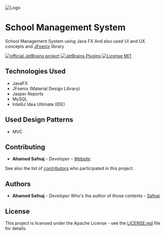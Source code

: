 ![Logo](src/sms/other/img/MainDashboard.jpg)

# School Management System
School Management System using Java FX
And also used UI and UX concepts and [JFoenix](http://www.jfoenix.com/) library

[![official JetBrains project](http://jb.gg/badges/official.svg)](https://confluence.jetbrains.com/display/ALL/JetBrains+on+GitHub)
[![JetBrains Plugins](https://img.shields.io/jetbrains/plugin/v/9630-a8translate.svg)](https://plugins.jetbrains.com/)
[![License MIT](https://img.shields.io/badge/license-MIT-blue.svg)](LICENSE)


## Technologies Used
* JavaFX
* JFoenix (Material Design Library)
* Jasper Reports
* MySQL
* IntelliJ Idea Ultimate (IDE)

## Used Design Patterns
* MVC 

## Contributing

* **Ahamed Safnaj** - *Developer* - [Website](https://www.ahamedsafnaj.com)

See also the list of [contributors](https://github.com/Safnaj/School-Management-System/graphs/contributors) who participated in this project.

## Authors

* **Ahamed Safnaj** - *Developer* Who's the author of those contents - [Safnaj](https://www.ahamedsafnaj.com)

## License

This project is licensed under the Apache License - see the [LICENSE.md](LICENSE) file for details.

